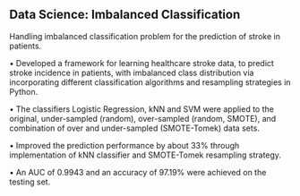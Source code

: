 Data Science: Imbalanced Classification
----------------

Handling imbalanced classification problem for the prediction of stroke in patients. 

• Developed a framework for learning healthcare stroke data, to predict stroke incidence in patients, with imbalanced class distribution via incorporating different classification algorithms and resampling strategies in Python.

• The classifiers Logistic Regression, kNN and SVM were applied to the original, under-sampled (random), over-sampled (random, SMOTE), and combination of over and under-sampled (SMOTE-Tomek) data sets.

• Improved the prediction performance by about 33% through implementation of kNN classifier and SMOTE-Tomek resampling strategy. 

• An AUC of 0.9943 and an accuracy of 97.19% were achieved on the testing set.